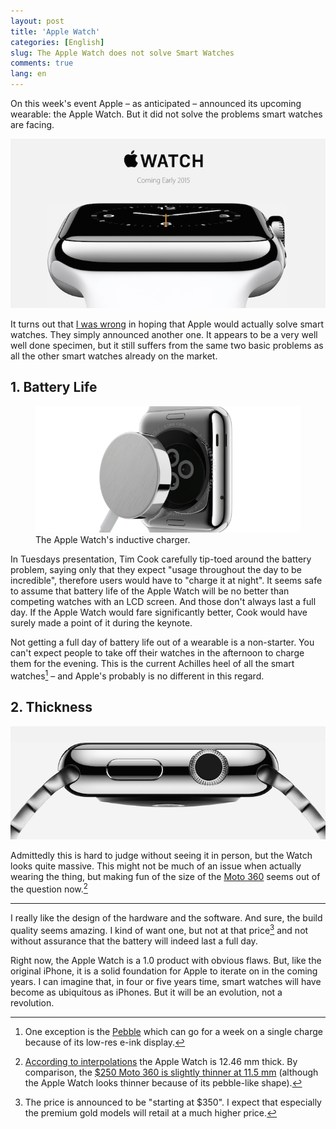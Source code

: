 ```yaml
---
layout: post
title: 'Apple Watch'
categories: [English]
slug: The Apple Watch does not solve Smart Watches
comments: true
lang: en
---
```


On this week's event Apple – as anticipated – announced its upcoming wearable: the Apple Watch. But it did not solve the problems smart watches are facing.

<img src='/images/Applewatch/Apple-Watch.png' />

It turns out that [I was wrong](http://moehrenzahn.de/iWatch/) in hoping that Apple would actually solve smart watches. They simply announced another one. It appears to be a very well well done specimen, but it still suffers from the same two basic problems as all the other smart watches already on the market.

## 1. Battery Life

<figure><img src='/images/Applewatch/Apple-Watch-Charger.png' /><figcaption>The Apple Watch's inductive charger.</figcaption></figure>

In Tuesdays presentation, Tim Cook carefully tip-toed around the battery problem, saying only that they expect "usage throughout the day to be incredible", therefore users would have to "charge it at night". It seems safe to assume that battery life of the Apple Watch will be no better than competing watches with an LCD screen. And those don't always last a full day. If the Apple Watch would fare significantly better, Cook would have surely made a point of it during the keynote.

Not getting a full day of battery life out of a wearable is a non-starter. You can't expect people to take off their watches in the afternoon to charge them for the evening. This is the current Achilles heel of all the smart watches[^pebble] – and Apple's probably is no different in this regard.

[^pebble]: One exception is the [Pebble](https://getpebble.com/) which can go for a week on a single charge because of its low-res e-ink display.  

## 2. Thickness

<img src='/images/Applewatch/Apple-Watch-Thickness.png'/>

Admittedly this is hard to judge without seeing it in person, but the Watch looks quite massive. This might not be much of an issue when actually wearing the thing, but making fun of the size of the [Moto 360](https://moto360.motorola.com/) seems out of the question now.[^size]

[^size]: [According to interpolations](http://www.paulsprangers.com/2014/09/apple-watch-dimensions/) the Apple Watch is 12.46 mm thick. By comparison, the [$250 Moto 360 is slightly thinner at 11.5 mm](http://www.zdnet.com/moto-360-review-an-elegant-modern-timepiece-that-keeps-me-updated-all-day-long-7000033514/) (although the Apple Watch looks thinner because of its pebble-like shape).

----

I really like the design of the hardware and the software. And sure, the build quality seems amazing. I kind of want one, but not at that price[^price] and not without assurance that the battery will indeed last a full day.

[^price]: The price is announced to be "starting at $350". I expect that especially the premium gold models will retail at a much higher price.

Right now, the Apple Watch is a 1.0 product with obvious flaws. But, like the original iPhone, it is a solid foundation for Apple to iterate on in the coming years. I can imagine that, in four or five years time, smart watches will have become as ubiquitous as iPhones. But it will be an evolution, not a revolution.